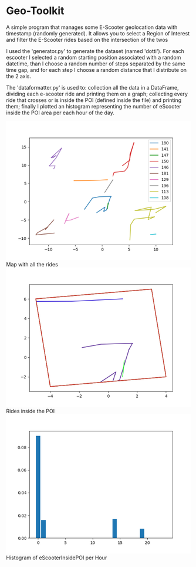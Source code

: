 # Geo-Toolkit
A simple program that manages some E-Scooter geolocation data with timestamp (randomly generated). It allows you to select a Region of Interest and filter the E-Scooter rides based on the intersection of the twos

I used the 'generator.py' to generate the dataset (named 'dotti'). For each escooter I selected a random starting position associated with a random datetime, than I choose a random number of steps separated by the same time gap, and for each step I choose a random distance that I distribute on the 2 axis.

The 'dataformatter.py' is used to: collection all the data in a DataFrame, dividing each e-scooter ride and printing them on a graph; collecting every ride that crosses or is inside the POI (defined inside the file) and printing them; finally I plotted an histogram representing the number of eScooter inside the POI area per each hour of the day.

![Map with all the rides](/img/Figure_1.png?raw=true "Map with all the rides")
Map with all the rides
![rides inside the POI(Red)](/img/Figure_2.png?raw=true "rides inside the POI(Red)")
Rides inside the POI
![Histogram eScooterInsidePOI/Hour](/img/Figure_3.png?raw=true "Histogram eScooterInsidePOI/Hour")
Histogram of eScooterInsidePOI per Hour
